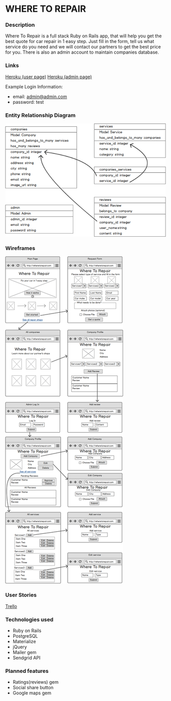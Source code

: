 # WHERE TO REPAIR

### Description

 Where To Repair is a full stack Ruby on Rails app, that will help you get the best quote for car repair in 1 easy step. Just fill in the form, tell us what service do you need and we will contact our partners to get the best price for you. There is also an admin account to maintain companies database.

### Links

  [Heroku (user page)](https://where-to-repair.herokuapp.com)
  [Heroku (admin page)](https://where-to-repair.herokuapp.com/login)

  Example Login Information:

  + email: admin@admin.com
  + password: test

### Entity Relationship Diagram

![Entity Relationship Diagram](public/ERD.png)

### Wireframes

 ![Wireframes](public/Wireframes.png)

### User Stories

  [Trello](https://trello.com/b/TSNjVYUQ/where-to-repair#)

### Technologies used

 + Ruby on Rails
 + PostgreSQL
 + Materialize
 + jQuery
 + Mailer gem
 + Sendgrid API

### Planned features

 + Ratings(reviews) gem
 + Social share button
 + Google maps gem
